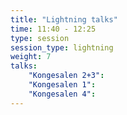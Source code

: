 ```yaml
---
title: "Lightning talks"
time: 11:40 - 12:25
type: session
session_type: lightning
weight: 7
talks:
    "Kongesalen 2+3":
    "Kongesalen 1":
    "Kongesalen 4":
---
```

